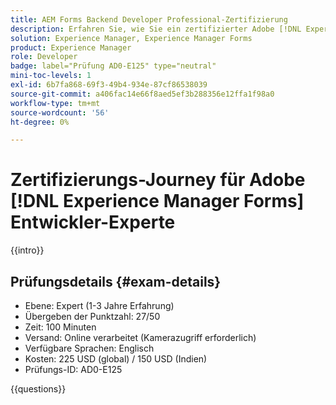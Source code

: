 ```yaml
---
title: AEM Forms Backend Developer Professional-Zertifizierung
description: Erfahren Sie, wie Sie ein zertifizierter Adobe [!DNL Experience Manager Forms] Backend-Entwickler-Expert werden.
solution: Experience Manager, Experience Manager Forms
product: Experience Manager
role: Developer
badge: label="Prüfung AD0-E125" type="neutral"
mini-toc-levels: 1
exl-id: 6b7fa868-69f3-49b4-934e-87cf86538039
source-git-commit: a406fac14e66f8aed5ef3b288356e12ffa1f98a0
workflow-type: tm+mt
source-wordcount: '56'
ht-degree: 0%

---
```


# Zertifizierungs-Journey für Adobe [!DNL Experience Manager Forms] Entwickler-Experte

{{intro}}

## Prüfungsdetails {#exam-details}

* Ebene: Expert (1-3 Jahre Erfahrung)
* Übergeben der Punktzahl: 27/50
* Zeit: 100 Minuten
* Versand: Online verarbeitet (Kamerazugriff erforderlich)
* Verfügbare Sprachen: Englisch
* Kosten: 225 USD (global) / 150 USD (Indien)
* Prüfungs-ID: AD0-E125

{{questions}}
